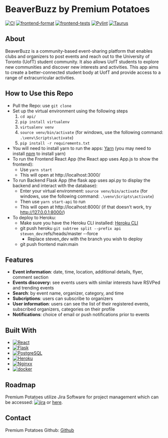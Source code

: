 # BeaverBuzz by Premium Potatoes
[![CI](https://github.com/ECE444-2023Fall/project-1-web-application-design-group22-premium-potatoes/actions/workflows/node_test.yml/badge.svg)](https://github.com/ECE444-2023Fall/project-1-web-application-design-group22-premium-potatoes/actions/workflows/node_test.yml)
[![frontend-format](https://github.com/ECE444-2023Fall/project-1-web-application-design-group22-premium-potatoes/actions/workflows/black.yml/badge.svg)](https://github.com/ECE444-2023Fall/project-1-web-application-design-group22-premium-potatoes/actions/workflows/black.yml)
[![frontend-tests](https://github.com/ECE444-2023Fall/project-1-web-application-design-group22-premium-potatoes/actions/workflows/pytest_test.yml/badge.svg)](https://github.com/ECE444-2023Fall/project-1-web-application-design-group22-premium-potatoes/actions/workflows/pytest_test.yml)
[![Pylint](https://github.com/ECE444-2023Fall/project-1-web-application-design-group22-premium-potatoes/actions/workflows/pylint.yml/badge.svg)](https://github.com/ECE444-2023Fall/project-1-web-application-design-group22-premium-potatoes/actions/workflows/pylint.yml)
[![Taurus](https://github.com/ECE444-2023Fall/project-1-web-application-design-group22-premium-potatoes/actions/workflows/taurus.yml/badge.svg)](https://github.com/ECE444-2023Fall/project-1-web-application-design-group22-premium-potatoes/actions/workflows/taurus.yml)

## About
BeaverBuzz is a community-based event-sharing platform that enables clubs and organizers to post events and reach out to the University of Toronto (UofT) student community. It also allows UofT students to explore new communities and discover new interests and activities. This app aims to create a better-connected student body at UofT and provide access to a range of extracurricular activities. 

## How to Use this Repo
* Pull the Repo: use  `git clone`
* Set up the virtual environment using the following steps
    1. `cd api/`
    2. `pip install virtualenv`
    3. `virtualenv venv`
    4. `source venv/bin/activate` (for windows, use the following command: `.\venv\Scripts\activate`)
    5. `pip install -r requirements.txt`
* You will need to install yarn to run the apps: [Yarn](https://classic.yarnpkg.com/lang/en/docs/install/) (you may need to install [npm](https://docs.npmjs.com/downloading-and-installing-node-js-and-npm) to install yarn)
* To run the Frontend React App  (the React app uses App.js to show the frontend):
    * Use `yarn start`
    * This will open at http://localhost:3000/
* To run Backend Flask App (the flask app uses api.py to display the backend and interact with the database):
    * Enter your virtual environment: `source venv/bin/activate` (for windows, use the following command: `.\venv\Scripts\activate`)
    * Then use `yarn start-api` to run
    * This will open at http://localhost:8000/ (if that doesn't work, try http://127.0.0.1:8000/)
* To deploy to Heroku:
    * Make sure you have the Heroku CLI installed: [Heroku CLI](https://devcenter.heroku.com/articles/heroku-cli)
    * git push heroku `git subtree split --prefix api steven_dev`:refs/heads/master --force 
      * Replace steven_dev with the branch you wish to deploy
    * git push frontend main:main

## Features
* **Event information**: date, time, location, additional details, flyer, comment section
* **Events discovery:** see events users with similar interests have RSVPed and trending events
* **Search**: by event name, organizer, category, and time
* **Subcriptions**: users can subscribe to organizers
* **User information**: users can see the list of their registered events, subscribed organizers, categories on their profile
* **Notifications**: choice of email or push notifications prior to events

## Built With

* [![React][React.js]][React-url]
* [![Flask][Flasky]][Flask-url]
* [![PostgreSQL][Postgres]][Postgres-url]
* [![Heroku][Heroku]][Heroku-url]
* [![Nginxx][Nginx]][nginx-url]
* [![docker][Docker]][docker-url]


## Roadmap 
Premium Potatoes utilize Jira Software for project management which can be accessed: [![jira][Jira]][jira-url]
or [here](https://premiumpotatoes.atlassian.net/jira/software/projects/SCRUM/boards/1/backlog).

## Contact
Premium Potatoes Github: [Github](https://github.com/ECE444-2023Fall/project-1-web-application-design-group22-premium-potatoes)

<!-- MARKDOWN LINKS & IMAGES -->
[React.js]: https://img.shields.io/badge/React-20232A?style=for-the-badge&logo=react&logoColor=61DAFB
[React-url]: https://reactjs.org/
[Flasky]: https://img.shields.io/badge/Flask-000000?style=for-the-badge&logo=flask&logoColor=white
[Flask-url]: https://flask.palletsprojects.com/
[Postgres]: https://img.shields.io/badge/PostgreSQL-316192?style=for-the-badge&logo=postgresql&logoColor=white
[Postgres-url]: https://www.postgresql.org/
[Heroku]: https://img.shields.io/badge/Heroku-430098?style=for-the-badge&logo=heroku&logoColor=white
[Heroku-url]: https://www.heroku.com/
[Nginx]: https://img.shields.io/badge/nginx-%23009639.svg?style=for-the-badge&logo=nginx&logoColor=white
[nginx-url]: https://www.nginx.com/
[Docker]: https://img.shields.io/badge/docker-%230db7ed.svg?style=for-the-badge&logo=docker&logoColor=white
[docker-url]: https://www.docker.com/
[Jira]: https://img.shields.io/badge/jira-%230A0FFF.svg?style=for-the-badge&logo=jira&logoColor=white
[jira-url]: https://premiumpotatoes.atlassian.net/jira/software/projects/SCRUM/boards/1/backlog